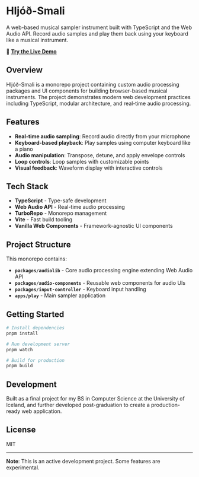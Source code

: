 # Hljóð-Smali

A web-based musical sampler instrument built with TypeScript and the Web Audio API. Record audio samples and play them back using your keyboard like a musical instrument.

🎹 **[Try the Live Demo](https://kristinnroach.github.io/sampler-monorepo/)**

## Overview

Hljóð-Smali is a monorepo project containing custom audio processing packages and UI components for building browser-based musical instruments. The project demonstrates modern web development practices including TypeScript, modular architecture, and real-time audio processing.

## Features

- **Real-time audio sampling**: Record audio directly from your microphone
- **Keyboard-based playback**: Play samples using computer keyboard like a piano
- **Audio manipulation**: Transpose, detune, and apply envelope controls
- **Loop controls**: Loop samples with customizable points
- **Visual feedback**: Waveform display with interactive controls

## Tech Stack

- **TypeScript** - Type-safe development
- **Web Audio API** - Real-time audio processing
- **TurboRepo** - Monorepo management
- **Vite** - Fast build tooling
- **Vanilla Web Components** - Framework-agnostic UI components

## Project Structure

This monorepo contains:

- **`packages/audiolib`** - Core audio processing engine extending Web Audio API
- **`packages/audio-components`** - Reusable web components for audio UIs
- **`packages/input-controller`** - Keyboard input handling
- **`apps/play`** - Main sampler application

## Getting Started

```bash
# Install dependencies
pnpm install

# Run development server
pnpm watch

# Build for production
pnpm build
```

## Development

Built as a final project for my BS in Computer Science at the University of Iceland, and further developed post-graduation to create a production-ready web application.

## License

MIT

---

**Note**: This is an active development project. Some features are experimental.
